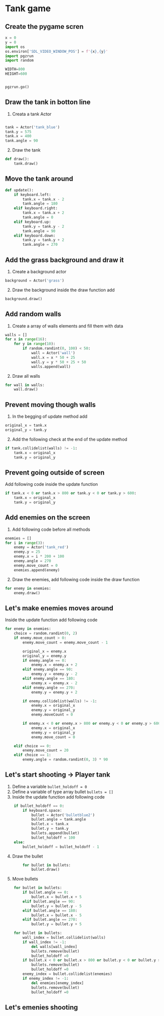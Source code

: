 # Tank game

## Create the pygame scren

```python
x = 0
y = 0
import os
os.environ['SDL_VIDEO_WINDOW_POS'] = f'{x},{y}'
import pgzrun
import random

WIDTH=800
HEIGHT=600


pgzrun.go()
```
## Draw the tank in botton line 

1) Creata a tank Actor
```python

tank = Actor('tank_blue')
tank.y = 575
tank.x = 400
tank.angle = 90
```

2) Draw the tank

```python
def draw():
    tank.draw()
```

## Move the tank around 

```python
def update():
    if keyboard.left:
        tank.x = tank.x - 2
        tank.angle = 180
    elif keyboard.right:
        tank.x = tank.x + 2
        tank.angle = 0
    elif keyboard.up:
        tank.y = tank.y - 2
        tank.angle = 90
    elif keyboard.down:
        tank.y = tank.y + 2
        tank.angle = 270
```
## Add the grass background and draw it

1) Create a background actor

```python
background = Actor('grass')
```

2) Draw the background inside the draw function add

```python
background.draw()
```

## Add random walls 

1) Create a array of walls elements and fill them with data
```python
walls = []
for x in range(16):
    for y in range(10):
        if random.randint(0, 100) < 50:
            wall = Actor('wall')
            wall.x = x * 50 + 25
            wall.y = y * 50 + 25 + 50
            walls.append(wall)
```
2) Draw all walls
```python
for wall in walls:
    wall.draw()
```

## Prevent moving though walls

1) In the begging of update method add
```python
original_x = tank.x
original_y = tank.y
```
2) Add the following check at the end of the update method
```python
if tank.collidelist(walls) != -1:
    tank.x = original_x
    tank.y = original_y
```
## Prevent going outside of screen
Add following code inside the update function
```python
if tank.x < 0 or tank.x > 800 or tank.y < 0 or tank.y > 600:
    tank.x = original_x
    tank.y = original_y
```
## Add enemies on the screen
1) Add following code before all methods
```python
enemies = []
for i in range(3):
    enemy = Actor('tank_red')
    enemy.y = 25
    enemy.x = i * 200 + 100
    enemy.angle = 270
    enemy.move_count = 0
    enemies.append(enemy)
```

2) Draw the enemies, add following code inside the draw function
```python
for enemy in enemies:
    enemy.draw()
```

## Let's make enemies moves around 
Inside the update function add following code
```python
for enemy in enemies:
    choice = random.randint(0, 2)
    if enemy.move_count > 0:
        enemy.move_count = enemy.move_count - 1

        original_x = enemy.x
        original_y = enemy.y
        if enemy.angle == 0:
            enemy.x = enemy.x + 2
        elif enemy.angle == 90:
            enemy.y = enemy.y - 2
        elif enemy.angle == 180:
            enemy.x = enemy.x - 2
        elif enemy.angle == 270:
            enemy.y = enemy.y + 2

        if enemy.collidelist(walls) != -1:
            enemy.x = original_x
            enemy.y = original_y
            enemy.moveCount = 0

        if enemy.x < 0 or enemy.x > 800 or enemy.y < 0 or enemy.y > 600:
            enemy.x = original_x
            enemy.y = original_y
            enemy.move_count = 0

    elif choice == 0:
        enemy.move_count = 20
    elif choice == 1:
        enemy.angle = random.randint(0, 3) * 90
```
## Let's start shooting -> Player tank

1) Define a variable `bullet_holdoff = 0`
2) Define a variable of type array bullet `bullets = []`
3) Inside the update function add following code
```python
    if bullet_holdoff == 0:
        if keyboard.space:
            bullet = Actor('bulletblue2')
            bullet.angle = tank.angle
            bullet.x = tank.x
            bullet.y = tank.y
            bullets.append(bullet)
            bullet_holdoff = 100
    else:
        bullet_holdoff = bullet_holdoff - 1
```
4) Draw the bullet
```python
        for bullet in bullets:
            bullet.draw()
```
5) Move bullets
```python
    for bullet in bullets:
        if bullet.angle == 0:
            bullet.x = bullet.x + 5
        elif bullet.angle == 90:
            bullet.y = bullet.y - 5
        elif bullet.angle == 180:
            bullet.x = bullet.x - 5
        elif bullet.angle == 270:
            bullet.y = bullet.y + 5

    for bullet in bullets:
        wall_index = bullet.collidelist(walls)
        if wall_index != -1:
            del walls[wall_index]
            bullets.remove(bullet)
            bullet_holdoff =0 
        if bullet.x < 0 or bullet.x > 800 or bullet.y < 0 or bullet.y > 600:
            bullets.remove(bullet)
            bullet_holdoff =0 
        enemy_index = bullet.collidelist(enemies)
        if enemy_index != -1:
            del enemies[enemy_index]
            bullets.remove(bullet)
            bullet_holdoff =0 
```

## Let's emenies shooting
